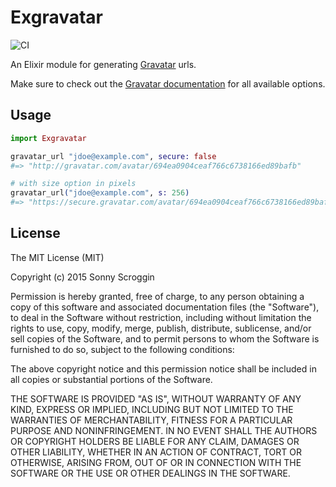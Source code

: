 # Exgravatar

![CI](https://github.com/scrogson/exgravatar/workflows/Elixir%20CI/badge.svg)

An Elixir module for generating [Gravatar](http://gravatar.com) urls.

Make sure to check out the
[Gravatar documentation](https://en.gravatar.com/site/implement/images/) for all
available options.

## Usage

```elixir
import Exgravatar

gravatar_url "jdoe@example.com", secure: false
#=> "http://gravatar.com/avatar/694ea0904ceaf766c6738166ed89bafb"

# with size option in pixels
gravatar_url("jdoe@example.com", s: 256)
#=> "https://secure.gravatar.com/avatar/694ea0904ceaf766c6738166ed89bafb?s=256"
```

## License

The MIT License (MIT)

Copyright (c) 2015 Sonny Scroggin

Permission is hereby granted, free of charge, to any person obtaining a copy
of this software and associated documentation files (the "Software"), to deal
in the Software without restriction, including without limitation the rights
to use, copy, modify, merge, publish, distribute, sublicense, and/or sell
copies of the Software, and to permit persons to whom the Software is
furnished to do so, subject to the following conditions:

The above copyright notice and this permission notice shall be included in all
copies or substantial portions of the Software.

THE SOFTWARE IS PROVIDED "AS IS", WITHOUT WARRANTY OF ANY KIND, EXPRESS OR
IMPLIED, INCLUDING BUT NOT LIMITED TO THE WARRANTIES OF MERCHANTABILITY,
FITNESS FOR A PARTICULAR PURPOSE AND NONINFRINGEMENT. IN NO EVENT SHALL THE
AUTHORS OR COPYRIGHT HOLDERS BE LIABLE FOR ANY CLAIM, DAMAGES OR OTHER
LIABILITY, WHETHER IN AN ACTION OF CONTRACT, TORT OR OTHERWISE, ARISING FROM,
OUT OF OR IN CONNECTION WITH THE SOFTWARE OR THE USE OR OTHER DEALINGS IN THE
SOFTWARE.
